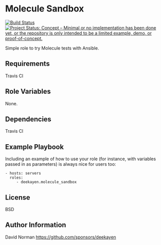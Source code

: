 Molecule Sandbox
=========

[![Build Status](https://travis-ci.org/deekayen/ansible-role-molecule_sandbox.svg?branch=master)](https://travis-ci.org/deekayen/ansible-role-molecule_sandbox)[![Project Status: Concept – Minimal or no implementation has been done yet, or the repository is only intended to be a limited example, demo, or proof-of-concept.](https://www.repostatus.org/badges/latest/concept.svg)](https://www.repostatus.org/#concept)

Simple role to try Molecule tests with Ansible.

Requirements
------------

Travis CI

Role Variables
--------------

None.

Dependencies
------------

Travis CI

Example Playbook
----------------

Including an example of how to use your role (for instance, with variables
passed in as parameters) is always nice for users too:

    - hosts: servers
      roles:
         - deekayen.molecule_sandbox

License
-------

BSD

Author Information
------------------

David Norman
https://github.com/sponsors/deekayen
